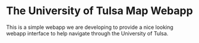 # The University of Tulsa Map Webapp

This is a simple webapp we are developing to provide a nice looking
webapp interface to help navigate through the University of Tulsa.